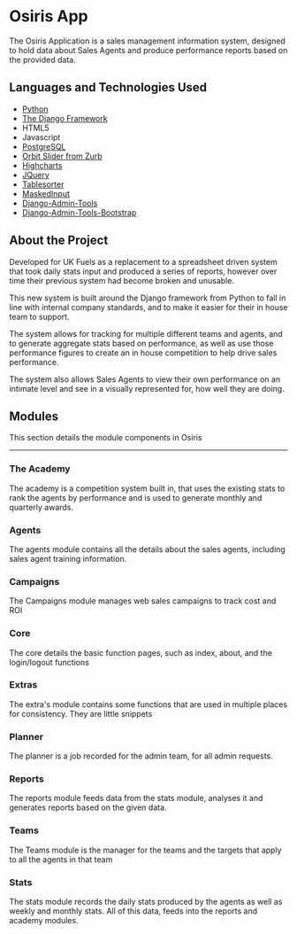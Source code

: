# Osiris App #
The Osiris Application is a sales management information system, designed to hold data about Sales Agents and produce performance reports based on the provided data. 

## Languages and Technologies Used ##
- [Python](http://www.python.org/)
- [The Django Framework](https://www.djangoproject.com/)
- HTML5
- Javascript
- [PostgreSQL](http://www.postgresql.org/)
- [Orbit Slider from Zurb](http://www.zurb.com/playground/orbit-jquery-image-slider)
- [Highcharts](http://www.highcharts.com/)
- [JQuery](http://jquery.com/)
- [Tablesorter](http://tablesorter.com/docs/)
- [MaskedInput](http://digitalbush.com/projects/masked-input-plugin/)
- [Django-Admin-Tools](https://bitbucket.org/izi/django-admin-tools/wiki/Home)
- [Django-Admin-Tools-Bootstrap](https://bitbucket.org/salvator/django-admintools-bootstrap)

## About the Project ##
Developed for UK Fuels as a replacement to a spreadsheet driven system that took daily stats input and produced a series of reports, however over time their previous system had become broken and unusable.

This new system is built around the Django framework from Python to fall in line with internal company standards, and to make it easier for their in house team to support.

The system allows for tracking for multiple different teams and agents, and to generate aggregate stats based on performance, as well as use those performance figures to create an in house competition to help drive sales performance.

The system also allows Sales Agents to view their own performance on an intimate level and see in a visually represented for, how well they are doing.

## Modules ##
This section details the module components in Osiris

---------------
### The Academy ###
The academy is a competition system built in, that uses the existing stats to rank the agents by performance and is used to generate monthly and quarterly awards.

### Agents ###
The agents module contains all the details about the sales agents, including sales agent training information.

### Campaigns ###
The Campaigns module manages web sales campaigns to track cost and ROI

### Core ###
The core details the basic function pages, such as index, about, and the login/logout functions

### Extras ###
The extra's module contains some functions that are used in multiple places for consistency. They are little snippets

### Planner ###
The planner is a job recorded for the admin team, for all admin requests.

### Reports ###
The reports module feeds data from the stats module, analyses it and generates reports based on the given data.

### Teams ###
The Teams module is the manager for the teams and the targets that apply to all the agents in that team

### Stats ###
The stats module records the daily stats produced by the agents as well as weekly and monthly stats. All of this data, feeds into the reports and academy modules.